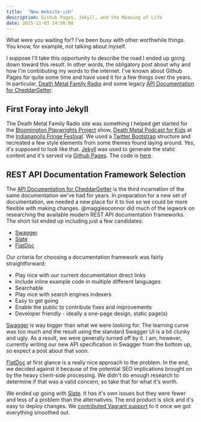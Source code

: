 ```yaml
---
title:  "New Website-ish"
description: Github Pages, Jekyll, and the Meaning of Life
date: 2015-11-03 14:50:00
---
```


What were you waiting for? I've been busy with other worthwhile things. You know, for example, not talking about myself.

I suppose I'll take this opportunity to describe the road I ended up going down toward this result. In other words, the obligatory post about why and how I'm contributing my words to the internet. I've known about Github Pages for quite some time and have used it for a few things over the years. In particular, [Death Metal Family Radio](http://deathmetalfamilyradio.com/) and some legacy [API Documentation for CheddarGetter](cg-docs).

## First Foray into Jekyll

The Death Metal Family Radio site was something I helped get started for the [Bloomington Playwrights Project](http://www.newplays.org/) show, [Death Metal Podcast for Kids](http://www.newplays.org/node/376?sc1=yes&subnid=377) at the [Indianapolis Fringe Festival](http://www.indyfringe.org). We used a [Twitter Bootstrap](http://getbootstrap.com) structure and recreated a few style elements from some themes found laying around. Yes, it's supposed to look like that. [Jekyll](jekyll) was used to generate the static content and it's served via [Github Pages](https://pages.github.com/). The code is [here](https://github.com/bppwrite/deathmetalfamilyradio).

## REST API Documentation Framework Selection

The [API Documentation for CheddarGetter](cg-docs) is the third incarnation of the same documentation we've had for years. In preparation for a new set of documentation, we needed a new place for it to live so we could be more flexible with making changes. @maggieoconnor did much of the legwork on researching the available modern REST API documentation frameworks. The short list ended up including just a few candidates:

* [Swagger](swagger)
* [Slate](slate)
* [FlatDoc](flatdoc)

Our criteria for choosing a documentation framework was fairly straightforward:

* Play nice with our current documentation direct links
* Include inline example code in multiple different languages
* Searchable
* Play nice with search engines indexers
* Easy to get going
* Enable the public to contribute fixes and improvements
* Developer friendly - ideally a one-page design, static page(s)

[Swagger](swagger) is way bigger than what we were looking for. The learning curve was too much and the result using the standard Swagger UI is a bit clunky and ugly. As a result, we were generally turned off by it. I am, however, currently writing our new API specification in Swagger from the bottom up, so expect a post about that soon.

[FlatDoc](flatdoc) at first glance is a really nice approach to the problem. In the end, we decided against it because of the potential SEO implications brought on by the heavy client-side processing. We didn't do enough research to determine if that was a valid concern, so take that for what it's worth.

We ended up going with [Slate](slate). It has it's own issues but they were fewer and less of a problem than the alternatives. The end product is slick and it's easy to deploy changes. We [contributed Vagrant support](https://github.com/tripit/slate/pull/350) to it once we got everything smoothed out.



[jekyll]:     http://jekyllrb.com
[swagger]:    http://swagger.io/
[flatDoc]:    http://ricostacruz.com/flatdoc/
[slate]:      https://github.com/tripit/slate
[cg-docs]:    http://docs.cheddargetter.com
